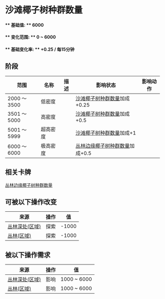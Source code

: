 # 沙滩椰子树种群数量  
#### ** 基础值: ** 6000   
#### ** 变化范围: ** 0 ~ 6000  
#### ** 基础变化率: ** +0.25 / 每15分钟   
## 阶段  
范围  |  名称  |  描述  |  影响状态  |  影响动作  
----  |  ----  |  ----  |  ----  |  ----  
2000 ～ 3500  |  低密度  |    |  [沙滩椰子树种群数量](Bananas_JunglePop.md)加成+0.25  |    
3501 ～ 5000  |  高密度  |    |  [沙滩椰子树种群数量](Bananas_JunglePop.md)加成+0.5  |    
5001 ～ 5999  |  超高密度  |    |  [沙滩椰子树种群数量](Bananas_JunglePop.md)加成+1  |    
6000 ～ 6000  |  极高密度  |    |  [丛林边缘椰子树种群数量](Bananas_WetlandsPop.md)加成+0.5  |    
## 相关卡牌  
[丛林边缘椰子树种群数量](Bananas_WetlandsPop.md)  
## 可被以下操作改变  
来源  |  操作  |  值  
----  |  ----  |  ----  
[丛林深处(区域)](DeepJungle.md)  |  探索  |  -1000  
[丛林(区域)](Jungle.md)  |  探索  |  -1000  
## 被以下操作需求  
来源  |  操作  |  值  
----  |  ----  |  ----  
[丛林深处(区域)](DeepJungle.md)  |  影响  |  1000 ~ 6000  
[丛林(区域)](Jungle.md)  |  影响  |  1000 ~ 6000  


<script>document.title="沙滩椰子树种群数量 - 卡牌生存百科 Card Survival Wiki";</script>